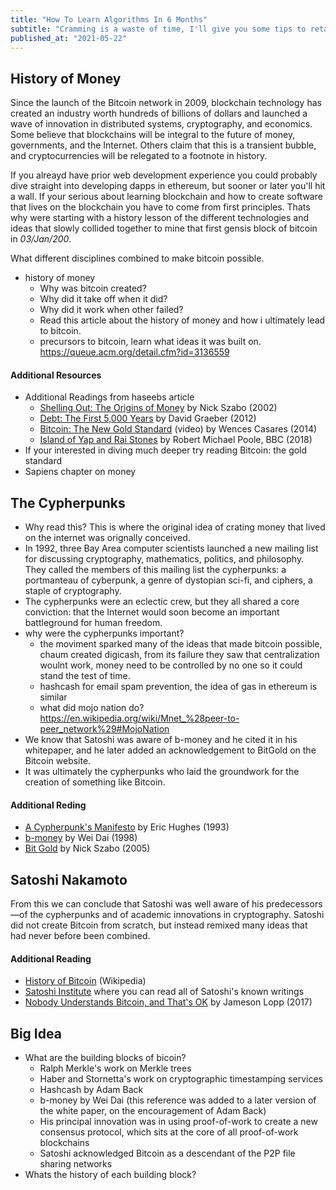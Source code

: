 ```yaml
---
title: "How To Learn Algorithms In 6 Months"
subtitle: "Cramming is a waste of time, I'll give you some tips to retain algorithms long-term."
published_at: "2021-05-22"
---
```


## History of Money

Since the launch of the Bitcoin network in 2009, blockchain technology has created an industry worth hundreds of billions of dollars and launched a wave of innovation in distributed systems, cryptography, and economics. Some believe that blockchains will be integral to the future of money, governments, and the Internet. Others claim that this is a transient bubble, and cryptocurrencies will be relegated to a footnote in history.‌

If you alreayd have prior web development experience you could probably dive straight into developing dapps in ethereum, but sooner or later you'll hit a wall. If your serious about learning blockchain and how to create software that lives on the blockchain you have to come from first principles. Thats why were starting with a history lesson of the different technologies and ideas that slowly collided together to mine that first gensis block of bitcoin in *03/Jan/200*.

What different disciplines combined to make bitcoin possible.
- history of money
  - Why was bitcoin created?
  - Why did it take off when it did?
  - Why did it work when other failed?
  - Read this article about the history of money and how i ultimately lead to bitcoin.
  - precursors to bitcoin, learn what ideas it was built on. https://queue.acm.org/detail.cfm?id=3136559



#### Additional Resources

- Additional Readings from haseebs article
  - [Shelling Out: The Origins of Money](https://fermatslibrary.com/s/shelling-out-the-origins-of-money) by Nick Szabo (2002)
  - [Debt: The First 5,000 Years](https://www.amazon.com/Debt-First-5-000-Years/dp/1612191290) by David Graeber (2012)
  - [Bitcoin: The New Gold Standard](https://www.chicagoideas.com/videos/bitcoin-the-new-gold-standard) (video) by Wences Casares (2014)
  - [Island of Yap and Rai Stones](http://www.bbc.com/travel/story/20180502-the-tiny-island-with-human-sized-money) by Robert Michael Poole, BBC (2018)
- If your interested in diving much deeper try reading Bitcoin: the gold standard
- Sapiens chapter on money



## The Cypherpunks

- Why read this? This is where the original idea of crating money that lived on the internet was orignally conceived.
- In 1992, three Bay Area computer scientists launched a new mailing list for discussing cryptography, mathematics, politics, and philosophy. They called the members of this mailing list the cypherpunks: a portmanteau of cyberpunk, a genre of dystopian sci-fi, and ciphers, a staple of cryptography.
- The cypherpunks were an eclectic crew, but they all shared a core conviction: that the Internet would soon become an important battleground for human freedom.
- why were the cypherpunks important?
  - the moviment sparked many of the ideas that made bitcoin possible, chaum created digicash, from its failure they saw that centralization woulnt work, money need to be controlled by no one so it could stand the test of time.
  - hashcash for email spam prevention, the idea of gas in ethereum is similar
  - what did mojo nation do? https://en.wikipedia.org/wiki/Mnet_%28peer-to-peer_network%29#MojoNation
- We know that Satoshi was aware of b-money and he cited it in his whitepaper, and he later added an acknowledgement to BitGold on the Bitcoin website.
- It was ultimately the cypherpunks who laid the groundwork for the creation of something like Bitcoin.



#### Additional Reding

- [A Cypherpunk's Manifesto](https://www.activism.net/cypherpunk/manifesto.html) by Eric Hughes (1993)
- [b-money](http://www.weidai.com/bmoney.txt) by Wei Dai (1998)
- [Bit Gold](http://unenumerated.blogspot.com/2005/12/bit-gold.html) by Nick Szabo (2005)




## Satoshi Nakamoto

From this we can conclude that Satoshi was well aware of his predecessors—of the cypherpunks and of academic innovations in cryptography. Satoshi did not create Bitcoin from scratch, but instead remixed many ideas that had never before been combined.



#### Additional Reading

- [History of Bitcoin](https://en.wikipedia.org/wiki/History_of_bitcoin) (Wikipedia)
- [Satoshi Institute](https://satoshi.nakamotoinstitute.org/posts/) where you can read all of Satoshi's known writings
- [Nobody Understands Bitcoin, and That's OK](https://www.coindesk.com/nobody-understands-bitcoin-thats-ok) by Jameson Lopp (2017)



## Big Idea
- What are the building blocks of bicoin?
  - Ralph Merkle's work on Merkle trees
  - Haber and Stornetta's work on cryptographic timestamping services
  - Hashcash by Adam Back
  - b-money by Wei Dai (this reference was added to a later version of the white paper, on the encouragement of Adam Back)
  - His principal innovation was in using proof-of-work to create a new consensus protocol, which sits at the core of all proof-of-work blockchains
  - Satoshi acknowledged Bitcoin as a descendant of the P2P file sharing networks
- Whats the history of each building block?